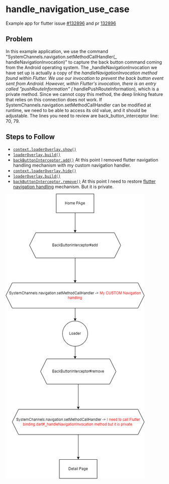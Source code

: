 # handle_navigation_use_case

Example app for flutter
issue [#132896](https://github.com/flutter/flutter/issues/132893#issue-1857772748) and
pr [132896](https://github.com/flutter/flutter/pull/132896)

## Problem

In this example application, we use the command "SystemChannels.navigation.setMethodCallHandler(_
handleNavigationInvocation)" to capture the back button command coming from the Android operating
system.
The _handleNavigationInvocation we have set up is actually a copy of the _handleNavigationInvocation
method found within Flutter.
We use our invocation to prevent the back button event sent from Android.
However, within Flutter's invocation, there is an entry called "pushRouteInformation" (_
handlePushRouteInformation), which is a private method.
Since we cannot copy this method, the deep linking feature that relies on this connection does not
work.
If SystemChannels.navigation.setMethodCallHandler can be modified at runtime, we need to be able to
access its old value, and it should be adjustable.
The lines you need to review are back_button_interceptor line: 70, 79.

## Steps to Follow

- [`context.loaderOverlay.show()`](./lib/page/home_page.dart#L25)
- [`loaderOverlay.build()`](./lib/loader_overlay/loader_overlay.dart#L150)
- [`backButtonInterceptor.add()`](./lib/back_button_interceptor/back_button_interceptor.dart#L69) At
  this point I removed flutter navigation handling mechanism with my custom navigation handler.
- [`context.loaderOverlay.hide()`](./lib/page/detail_screen.dart#L20)
- [`loaderOverlay.build()`](./lib/loader_overlay/loader_overlay.dart#L152)
- [`backButtonInterceptor.remove()`](./lib/back_button_interceptor/back_button_interceptor.dart#L78)
  At this point I need to
  restore [flutter navigation handling](https://github.com/flutter/flutter/blob/ebd7610526087b7b406c6570e0a3a9489e5dc379/packages/flutter/lib/src/widgets/binding.dart#L778)
  mechanism. But it is private.

![alt-text](./use-case-diagram.png "Use case diagram")